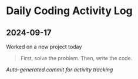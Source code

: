 # Daily Coding Activity Log

## 2024-09-17

Worked on a new project today

> First, solve the problem. Then, write the code.

*Auto-generated commit for activity tracking*
